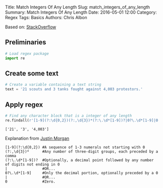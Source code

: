 Title: Match Integers Of Any Length
Slug: match_integers_of_any_length
Summary: Match Integers Of Any Length
Date: 2016-05-01 12:00
Category: Regex
Tags: Basics
Authors: Chris Albon



Based on: [StackOverflow](http://stackoverflow.com/questions/5917082/regular-expression-to-match-numbers-with-or-without-commas-and-decimals-in-text)

## Preliminaries


```python
# Load regex package
import re
```

## Create some text


```python
# Create a variable containing a text string
text = '21 scouts and 3 tanks fought against 4,003 protestors.'
```

## Apply regex


```python
# Find any character block that is a integer of any length
re.findall(r'[1-9](?:\d{0,2})(?:,\d{3})*(?:\.\d*[1-9])?|0?\.\d*[1-9]|0', text)
```




    ['21', '3', '4,003']



Explanation from [Justin Morgan](http://stackoverflow.com/users/399649/justin-morgan)

    [1-9](?:\d{0,2}) #A sequence of 1-3 numerals not starting with 0
    (?:,\d{3})*      #Any number of three-digit groups, each preceded by a comma
    (?:\.\d*[1-9])?  #Optionally, a decimal point followed by any number of digits not ending in 0
    |                #OR...
    0?\.\d*[1-9]     #Only the decimal portion, optionally preceded by a 0
    |                #OR...
    0                #Zero.
